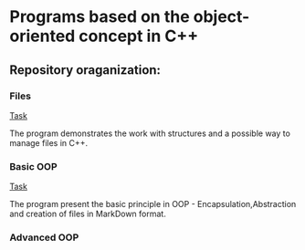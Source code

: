 # Programs  based on the  object-oriented concept in C++

## Repository oraganization:

### Files

[Task](./Files/Task.pdf)

The program demonstrates the work with structures and a possible way to manage files in C++.

### Basic OOP

[Task](./"Basic%20OOP"/Task.pdf)

The program present the basic principle in OOP - Encapsulation,Abstraction and creation of files in MarkDown format.

### Advanced OOP




